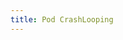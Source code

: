 ```yaml
---
title: Pod CrashLooping
---
```


```yaml title="pod-crashlooping-alerts.yaml" file="../../../modules/mission-control/fixtures/notifications/kube-pod-crashlooping.yaml"

```
